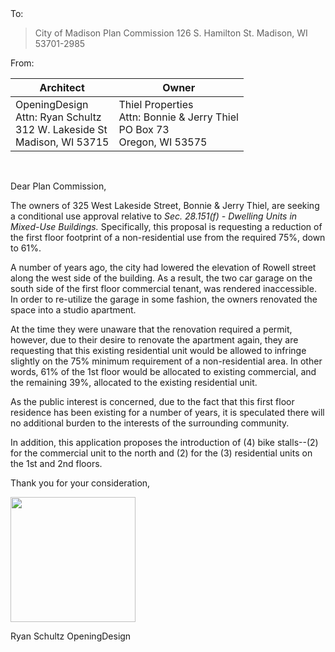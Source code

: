 <br>
<br>


To:	

> City of Madison
> Plan Commission
> 126 S. Hamilton St.
> Madison, WI 53701-2985

From:




|  Architect |  Owner |
|---|---|
| OpeningDesign<br>Attn: Ryan Schultz<br>312 W. Lakeside St<br>Madison, WI 53715 | Thiel Properties<br>Attn: Bonnie & Jerry Thiel<br>PO Box 73<br>Oregon, WI 53575 |


<br>

Dear Plan Commission,

The owners of 325 West Lakeside Street, Bonnie & Jerry Thiel, are seeking a conditional use approval relative to *Sec. 28.151(f) - Dwelling Units in Mixed-Use Buildings.*  Specifically, this proposal is requesting a reduction of the first floor footprint of a non-residential use from the required 75%, down to 61%.

A number of years ago, the city had lowered the elevation of Rowell street along the west side of the building.  As a result, the two car garage on the south side of the first floor commercial tenant, was rendered inaccessible. In order to re-utilize the garage in some fashion, the owners renovated the space into a studio apartment.

At the time they were unaware that the renovation required a permit, however, due to their desire to renovate the apartment again, they are requesting that this existing residential unit would be allowed to infringe slightly on the 75% minimum requirement of a non-residential area.  In other words, 61% of the 1st floor would be allocated to existing commercial, and the remaining 39%, allocated to the existing residential unit.

As the public interest is concerned, due to the fact that this first floor residence has been existing for a number of years, it is speculated there will no additional burden to the interests of the surrounding community.

In addition, this application proposes the introduction of (4) bike stalls--(2) for the commercial unit to the north and (2) for the (3) residential units on the 1st and 2nd floors.

Thank you for your consideration,

<img src="https://dl.dropboxusercontent.com/u/7117445/signature.png" width="200px"/>

Ryan Schultz
OpeningDesign


 
















